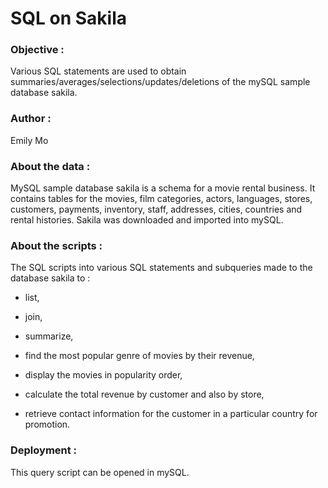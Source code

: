 # SQL on Sakila

### **Objective :**

Various SQL statements are used to obtain summaries/averages/selections/updates/deletions of the mySQL sample database sakila.

 

### **Author :**

Emily Mo

 

### **About the data :**

MySQL sample database sakila is a schema for a movie rental business.  It contains tables for the movies, film categories, actors, languages, stores, customers, payments, inventory, staff, addresses, cities, countries and rental histories.  Sakila was downloaded and imported into mySQL.



### **About the scripts :**

The SQL scripts into various SQL statements and subqueries made to the database sakila to :

- list, 

- join, 

- summarize, 

- find the most popular genre of movies by their revenue,

- display the movies in popularity order,

- calculate the total revenue by customer  and also by store,

- retrieve contact information for the customer in a particular country for promotion.

  

### Deployment :

This query script can be opened in mySQL.

